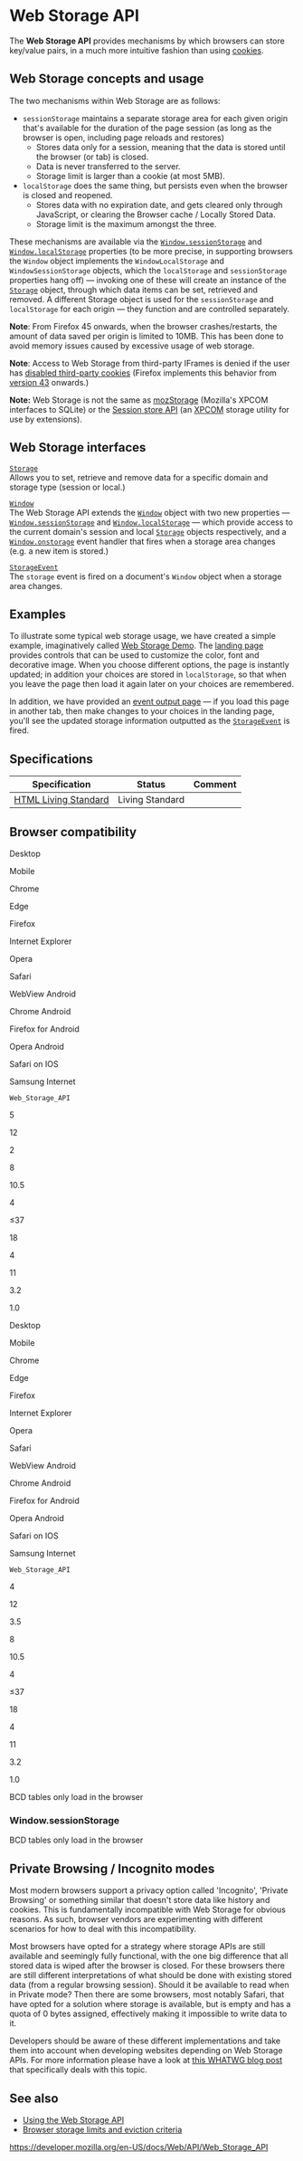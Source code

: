Web Storage API
===============

The **Web Storage API** provides mechanisms by which browsers can store key/value pairs, in a much more intuitive fashion than using [cookies](https://developer.mozilla.org/en-US/docs/Glossary/Cookie).

Web Storage concepts and usage
------------------------------

The two mechanisms within Web Storage are as follows:

-   `sessionStorage` maintains a separate storage area for each given origin that's available for the duration of the page session (as long as the browser is open, including page reloads and restores)
    -   Stores data only for a session, meaning that the data is stored until the browser (or tab) is closed.
    -   Data is never transferred to the server.
    -   Storage limit is larger than a cookie (at most 5MB).
-   `localStorage` does the same thing, but persists even when the browser is closed and reopened.
    -   Stores data with no expiration date, and gets cleared only through JavaScript, or clearing the Browser cache / Locally Stored Data.
    -   Storage limit is the maximum amongst the three.

These mechanisms are available via the [`Window.sessionStorage`](window/sessionstorage) and [`Window.localStorage`](window/localstorage) properties (to be more precise, in supporting browsers the `Window` object implements the `WindowLocalStorage` and `WindowSessionStorage` objects, which the `localStorage` and `sessionStorage` properties hang off) — invoking one of these will create an instance of the [`Storage`](storage) object, through which data items can be set, retrieved and removed. A different Storage object is used for the `sessionStorage` and `localStorage` for each origin — they function and are controlled separately.

**Note**: From Firefox 45 onwards, when the browser crashes/restarts, the amount of data saved per origin is limited to 10MB. This has been done to avoid memory issues caused by excessive usage of web storage.

**Note**: Access to Web Storage from third-party IFrames is denied if the user has [disabled third-party cookies](https://support.mozilla.org/en-US/kb/disable-third-party-cookies) (Firefox implements this behavior from [version 43](https://developer.mozilla.org/en-US/docs/Mozilla/Firefox/Releases/43) onwards.)

**Note:** Web Storage is not the same as [mozStorage](https://developer.mozilla.org/en-US/docs/Storage) (Mozilla's XPCOM interfaces to SQLite) or the [Session store API](https://developer.mozilla.org/en-US/docs/Session_store_API) (an [XPCOM](https://developer.mozilla.org/en-US/docs/XPCOM) storage utility for use by extensions).

Web Storage interfaces
----------------------

[`Storage`](storage)  
Allows you to set, retrieve and remove data for a specific domain and storage type (session or local.)

[`Window`](window)  
The Web Storage API extends the [`Window`](window) object with two new properties — [`Window.sessionStorage`](window/sessionstorage) and [`Window.localStorage`](window/localstorage) — which provide access to the current domain's session and local [`Storage`](storage) objects respectively, and a [`Window.onstorage`](windoweventhandlers/onstorage) event handler that fires when a storage area changes (e.g. a new item is stored.)

[`StorageEvent`](storageevent)  
The `storage` event is fired on a document's `Window` object when a storage area changes.

Examples
--------

To illustrate some typical web storage usage, we have created a simple example, imaginatively called [Web Storage Demo](https://github.com/mdn/dom-examples/tree/master/web-storage). The [landing page](https://mdn.github.io/dom-examples/web-storage/) provides controls that can be used to customize the color, font and decorative image. When you choose different options, the page is instantly updated; in addition your choices are stored in `localStorage`, so that when you leave the page then load it again later on your choices are remembered.

In addition, we have provided an [event output page](https://mdn.github.io/dom-examples/web-storage/event.html) — if you load this page in another tab, then make changes to your choices in the landing page, you'll see the updated storage information outputted as the [`StorageEvent`](storageevent) is fired.

Specifications
--------------

<table><thead><tr class="header"><th>Specification</th><th>Status</th><th>Comment</th></tr></thead><tbody><tr class="odd"><td><a href="https://html.spec.whatwg.org/multipage/webstorage.html#webstorage">HTML Living Standard</a></td><td><span class="spec-living">Living Standard</span></td><td></td></tr></tbody></table>

Browser compatibility
---------------------

Desktop

Mobile

Chrome

Edge

Firefox

Internet Explorer

Opera

Safari

WebView Android

Chrome Android

Firefox for Android

Opera Android

Safari on IOS

Samsung Internet

`Web_Storage_API`

5

12

2

8

10.5

4

≤37

18

4

11

3.2

1.0

Desktop

Mobile

Chrome

Edge

Firefox

Internet Explorer

Opera

Safari

WebView Android

Chrome Android

Firefox for Android

Opera Android

Safari on IOS

Samsung Internet

`Web_Storage_API`

4

12

3.5

8

10.5

4

≤37

18

4

11

3.2

1.0

BCD tables only load in the browser

### Window.sessionStorage

BCD tables only load in the browser

Private Browsing / Incognito modes
----------------------------------

Most modern browsers support a privacy option called 'Incognito', 'Private Browsing' or something similar that doesn't store data like history and cookies. This is fundamentally incompatible with Web Storage for obvious reasons. As such, browser vendors are experimenting with different scenarios for how to deal with this incompatibility.

Most browsers have opted for a strategy where storage APIs are still available and seemingly fully functional, with the one big difference that all stored data is wiped after the browser is closed. For these browsers there are still different interpretations of what should be done with existing stored data (from a regular browsing session). Should it be available to read when in Private mode? Then there are some browsers, most notably Safari, that have opted for a solution where storage is available, but is empty and has a quota of 0 bytes assigned, effectively making it impossible to write data to it.

Developers should be aware of these different implementations and take them into account when developing websites depending on Web Storage APIs. For more information please have a look at [this WHATWG blog post](https://blog.whatwg.org/this-week-in-html-5-episode-30) that specifically deals with this topic.

See also
--------

-   [Using the Web Storage API](web_storage_api/using_the_web_storage_api)
-   [Browser storage limits and eviction criteria](indexeddb_api/browser_storage_limits_and_eviction_criteria)

<a href="https://developer.mozilla.org/en-US/docs/Web/API/Web_Storage_API" class="_attribution-link">https://developer.mozilla.org/en-US/docs/Web/API/Web_Storage_API</a>

